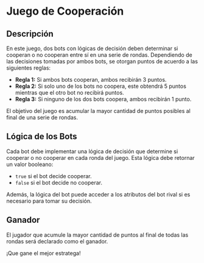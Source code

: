 # Juego de Cooperación

## Descripción

En este juego, dos bots con lógicas de decisión deben determinar si cooperan o no cooperan entre sí en una serie de rondas. Dependiendo de las decisiones tomadas por ambos bots, se otorgan puntos de acuerdo a las siguientes reglas:

- **Regla 1:** Si ambos bots cooperan, ambos recibirán 3 puntos.
- **Regla 2:** Si solo uno de los bots no coopera, este obtendrá 5 puntos mientras que el otro bot no recibirá puntos.
- **Regla 3:** Si ninguno de los dos bots coopera, ambos recibirán 1 punto.

El objetivo del juego es acumular la mayor cantidad de puntos posibles al final de una serie de rondas.

## Lógica de los Bots

Cada bot debe implementar una lógica de decisión que determine si cooperar o no cooperar en cada ronda del juego. Esta lógica debe retornar un valor booleano:

- `true` si el bot decide cooperar.
- `false` si el bot decide no cooperar.

Además, la lógica del bot puede acceder a los atributos del bot rival si es necesario para tomar su decisión.

## Ganador

El jugador que acumule la mayor cantidad de puntos al final de todas las rondas será declarado como el ganador.

¡Que gane el mejor estratega!

